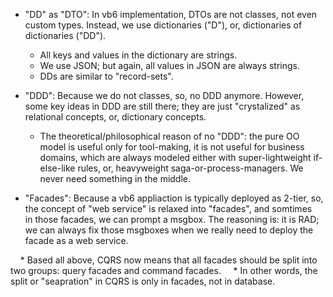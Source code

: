 
- "DD" as "DTO": In vb6 implementation, DTOs are not classes, not even custom types. Instead, we use dictionaries ("D"), or, dictionaries of dictionaries ("DD").       

    * All keys and values in the dictionary are strings.     
    * We use JSON; but again, all values in JSON are always strings.        
    * DDs are similar to "record-sets".
    
- "DDD": Because we do not classes, so, no DDD anymore. However, some key ideas in DDD are still there; they are just "crystalized" as relational concepts, or, dictionary concepts.
    * The theoretical/philosophical reason of no "DDD": the pure OO model is useful only for tool-making, it is not useful for business domains, which are always modeled either with super-lightweight if-else-like rules, or, heavyweight saga-or-process-managers. We never need something in the middle.    
    
- "Facades": Because a vb6 appliaction is typically deployed as 2-tier, so, the concept of "web service" is relaxed into "facades", and somtimes in those facades, we can prompt a msgbox. The reasoning is: it is RAD; we can always fix those msgboxes when we really need to deploy the facade as a web service.

    * Based all above, CQRS now means that all facades should be split into two groups: query facades and command facades.     
    * In other words, the split or "seapration" in CQRS is only in facades, not in database.    
 
